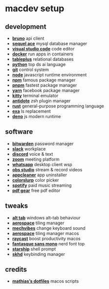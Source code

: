 # macdev setup

## development
- **[bruno](https://www.usebruno.com)** api client
- **[sequel ace](https://sequel-ace.com)** mysql database manager
- **[visual studio code](https://code.visualstudio.com)** code editor
- **[docker](https://www.docker.com/)** run apps in containers
- **[tableplus](https://tableplus.com/)** relational databases
- **[python](https://www.python.org)** top ds ai language
- **[git](https://git-scm.com)** control system 
- **[node](https://nodejs.org/en)** javascript runtime environment
- **[npm](https://www.npmjs.com)** famous package manager
- **[pnpm](https://pnpm.io)** fastest package manager
- **[yarn](https://yarnpkg.com)** facebook package manager
- **[kitty](https://sw.kovidgoyal.net/kitty/)** terminal emulator
- **[antidote](https://antidote.sh)** zsh plugin manager
- **[rust](https://doc.rust-lang.org/cargo/getting-started/installation.html)** general-purpose programming language
- **[exa](https://github.com/ogham/exa)** ls replacement
- **[deno](https://deno.com)** js modern runtime

## software
- **[bitwarden](https://bitwarden.com)** password manager
- **[slack](https://slack.com/)** workplace 
- **[discord](https://discord.com/)** voice & text
- **[zoom](https://www.zoom.us/)** meeting platform
- **[whatsapp](https://www.whatsapp.com/)** desktop client wsp
- **[obs studio](https://obsproject.com/)** stream & record videos
- **[appcleaner](https://freemacsoft.net/appcleaner/)** app uninstaller 
- **[colorslurp](https://colorslurp.com)** color picker
- **[spotify](https://www.spotify.com/)** paid music streaming
- **[pdf gear](https://www.pdfgear.com)** free pdf editor

## tweaks
- **[alt tab](https://alt-tab-macos.netlify.app)** windows alt-tab behaviour
- **[aerospace](https://nikitabobko.github.io/AeroSpace/guide)** tiling manager 
- **[mechvibes](https://mechvibes.com/)** change keyboard sound
- **[aerospace](https://nikitabobko.github.io/AeroSpace/guide)** tiling manager macos
- **[raycast](https://www.raycast.com)** boost productivity macos
- **[fantasque sans mono](https://formulae.brew.sh/cask/font-fantasque-sans-mono-nerd-font)** nerd font top
- **[starship](https://starship.rs/)** shell prompt
- **[skhd](https://github.com/koekeishiya/skhd)** keybinding manager

## credits
- **[mathias’s dotfiles](https://github.com/mathiasbynens/dotfiles)** macos scripts